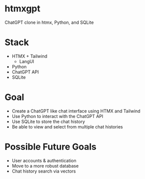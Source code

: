 # htmxgpt

ChatGPT clone in htmx, Python, and SQLite

# Stack
* HTMX + Tailwind
  + LangUI
* Python
* ChatGPT API
* SQLite
# Goal
* Create a ChatGPT like chat interface using HTMX and Tailwind
* Use Python to interact with the ChatGPT API
* Use SQLite to store the chat history
* Be able to view and select from multiple chat histories
# Possible Future Goals
* User accounts & authentication
* Move to a more robust database
* Chat history search via vectors
